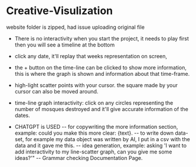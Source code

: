# Creative-Visulization
website folder is zipped, had issue uploading original file

- There is no interactivity when you start the project, it needs to play first then you will see a timeline at the bottom
- click any date, it'll replay that weeks representation on screen,
- the + button on the time-line can be clicked to show more information, this is where the graph is shown and information about that time-frame. 
- high-light scatter points with your cursor. the square made by your cursor can also be moved around. 
- time-line graph interactivity: click on any circles representing the number of mosques destroyed and it'll give accurate information of the dates.


- CHATGPT is USED
-- for copywriting the more information section, example: could you make this more clear: {text}.
-- to write down data-set, for example my data object was written by AI, I put in a csv with the data and it gave me this. 
-- idea generation, example: asking 'I want to add interactivity to my line-scatter graph, can you give me some ideas?'"
-- Grammar checking Documentation Page. 
